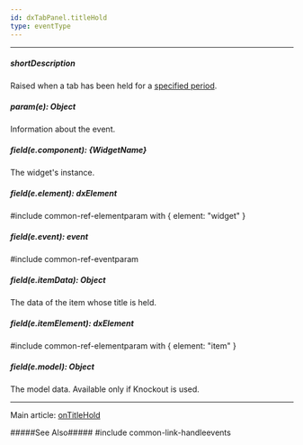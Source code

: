 ```yaml
---
id: dxTabPanel.titleHold
type: eventType
---
```

---
##### shortDescription
Raised when a tab has been held for a [specified period](/api-reference/10%20UI%20Widgets/CollectionWidget/1%20Configuration/itemHoldTimeout.md '/Documentation/ApiReference/UI_Widgets/dxTabPanel/Configuration/#itemHoldTimeout').

##### param(e): Object
Information about the event.

##### field(e.component): {WidgetName}
The widget's instance.

##### field(e.element): dxElement
#include common-ref-elementparam with { element: "widget" }

##### field(e.event): event
#include common-ref-eventparam

##### field(e.itemData): Object
The data of the item whose title is held.

##### field(e.itemElement): dxElement
#include common-ref-elementparam with { element: "item" }

##### field(e.model): Object
The model data. Available only if Knockout is used.

---
Main article: [onTitleHold](/api-reference/10%20UI%20Widgets/dxTabPanel/1%20Configuration/onTitleHold.md '/Documentation/ApiReference/UI_Widgets/dxTabPanel/Configuration/#onTitleHold')

#####See Also#####
#include common-link-handleevents
